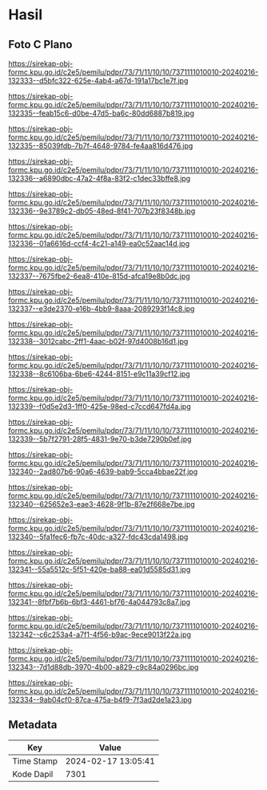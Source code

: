 # Hasil

## Foto C Plano

https://sirekap-obj-formc.kpu.go.id/c2e5/pemilu/pdpr/73/71/11/10/10/7371111010010-20240216-132333--d5bfc322-625e-4ab4-a67d-191a17bc1e7f.jpg

https://sirekap-obj-formc.kpu.go.id/c2e5/pemilu/pdpr/73/71/11/10/10/7371111010010-20240216-132335--feab15c6-d0be-47d5-ba6c-80dd6887b819.jpg

https://sirekap-obj-formc.kpu.go.id/c2e5/pemilu/pdpr/73/71/11/10/10/7371111010010-20240216-132335--85039fdb-7b7f-4648-9784-fe4aa816d476.jpg

https://sirekap-obj-formc.kpu.go.id/c2e5/pemilu/pdpr/73/71/11/10/10/7371111010010-20240216-132336--a6890dbc-47a2-4f8a-83f2-c1dec33bffe8.jpg

https://sirekap-obj-formc.kpu.go.id/c2e5/pemilu/pdpr/73/71/11/10/10/7371111010010-20240216-132336--9e3789c2-db05-48ed-8f41-707b23f8348b.jpg

https://sirekap-obj-formc.kpu.go.id/c2e5/pemilu/pdpr/73/71/11/10/10/7371111010010-20240216-132336--01a6616d-ccf4-4c21-a149-ea0c52aac14d.jpg

https://sirekap-obj-formc.kpu.go.id/c2e5/pemilu/pdpr/73/71/11/10/10/7371111010010-20240216-132337--7675fbe2-6ea8-410e-815d-afca19e8b0dc.jpg

https://sirekap-obj-formc.kpu.go.id/c2e5/pemilu/pdpr/73/71/11/10/10/7371111010010-20240216-132337--e3de2370-e16b-4bb9-8aaa-2089293f14c8.jpg

https://sirekap-obj-formc.kpu.go.id/c2e5/pemilu/pdpr/73/71/11/10/10/7371111010010-20240216-132338--3012cabc-2ff1-4aac-b02f-97d4008b16d1.jpg

https://sirekap-obj-formc.kpu.go.id/c2e5/pemilu/pdpr/73/71/11/10/10/7371111010010-20240216-132338--8c6106ba-6be6-4244-8151-e9c11a39cf12.jpg

https://sirekap-obj-formc.kpu.go.id/c2e5/pemilu/pdpr/73/71/11/10/10/7371111010010-20240216-132339--f0d5e2d3-1ff0-425e-98ed-c7ccd647fd4a.jpg

https://sirekap-obj-formc.kpu.go.id/c2e5/pemilu/pdpr/73/71/11/10/10/7371111010010-20240216-132339--5b7f2791-28f5-4831-9e70-b3de7290b0ef.jpg

https://sirekap-obj-formc.kpu.go.id/c2e5/pemilu/pdpr/73/71/11/10/10/7371111010010-20240216-132340--2ad807b6-90a6-4639-bab9-5cca4bbae22f.jpg

https://sirekap-obj-formc.kpu.go.id/c2e5/pemilu/pdpr/73/71/11/10/10/7371111010010-20240216-132340--625652e3-eae3-4628-9f1b-87e2f668e7be.jpg

https://sirekap-obj-formc.kpu.go.id/c2e5/pemilu/pdpr/73/71/11/10/10/7371111010010-20240216-132340--5fa1fec6-fb7c-40dc-a327-fdc43cda1498.jpg

https://sirekap-obj-formc.kpu.go.id/c2e5/pemilu/pdpr/73/71/11/10/10/7371111010010-20240216-132341--55a5512c-5f51-420e-ba88-ea01d5585d31.jpg

https://sirekap-obj-formc.kpu.go.id/c2e5/pemilu/pdpr/73/71/11/10/10/7371111010010-20240216-132341--8fbf7b6b-6bf3-4461-bf76-4a044793c8a7.jpg

https://sirekap-obj-formc.kpu.go.id/c2e5/pemilu/pdpr/73/71/11/10/10/7371111010010-20240216-132342--c6c253a4-a7f1-4f56-b9ac-9ece9013f22a.jpg

https://sirekap-obj-formc.kpu.go.id/c2e5/pemilu/pdpr/73/71/11/10/10/7371111010010-20240216-132343--7d1d88db-3970-4b00-a829-c9c84a0296bc.jpg

https://sirekap-obj-formc.kpu.go.id/c2e5/pemilu/pdpr/73/71/11/10/10/7371111010010-20240216-132334--9ab04cf0-87ca-475a-b4f9-7f3ad2de1a23.jpg


## Metadata

| Key        | Value               |
| ---------- | ------------------- |
| Time Stamp | 2024-02-17 13:05:41 |
| Kode Dapil | 7301                |



